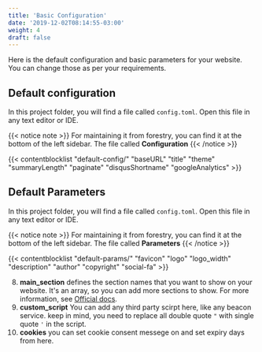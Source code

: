 ```yaml
---
title: 'Basic Configuration'
date: '2019-12-02T08:14:55-03:00'
weight: 4
draft: false
---
```


Here is the default configuration and basic parameters for your website. You can change those as per your requirements.

## Default configuration
In this project folder, you will find a file called `config.toml`. Open this file in any text editor or IDE.

{{< notice note >}}
For maintaining it from forestry, you can find it at the bottom of the left sidebar. The file called **Configuration**
{{< /notice >}}

{{< contentblocklist "default-config/" "baseURL" "title" "theme" "summaryLength" "paginate" "disqusShortname" "googleAnalytics" >}}


## Default Parameters
In this project folder, you will find a file called `config.toml`. Open this file in any text editor or IDE.

{{< notice note >}}
For maintaining it from forestry, you can find it at the bottom of the left sidebar. The file called **Parameters**
{{< /notice >}}

{{< contentblocklist "default-params/" "favicon" "logo" "logo_width"  "description" "author" "copyright" "social-fa" >}}

8. **main_section**  defines the section names that you want to show on your website. It's an array, so you can add more sections to show. For more information, see [Official docs](https://gohugo.io/functions/where/#mainsections).
9. **custom_script** You can add any third party scirpt here, like any beacon service. keep in mind, you need to replace all double quote `"` with single quote `'` in the script.
10. **cookies**  you can set cookie consent messege on and set expiry days from here.